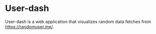 # User-dash
User-dash is a web application that visualizes random data fetches from https://randomuser.me/.
